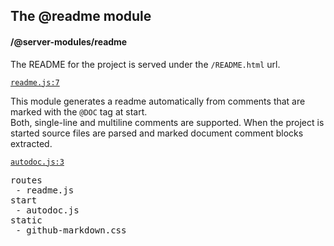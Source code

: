## The @readme module
#### /@server-modules/readme
The README for the project is served under the `/README.html` url.


[`readme.js:7`](https://bp-devel.d250.hu:9001/p/@server-modules/readme/routes/readme.js?line=7)

This module generates a readme automatically from comments that are marked with the `@DOC` tag at start.  
   Both, single-line and multiline comments are supported. When the project is started source files are parsed and marked document comment blocks extracted.


[`autodoc.js:3`](https://bp-devel.d250.hu:9001/p/@server-modules/readme/start/autodoc.js?line=3)

<pre>
routes
 - readme.js
start
 - autodoc.js
static
 - github-markdown.css
</pre>

